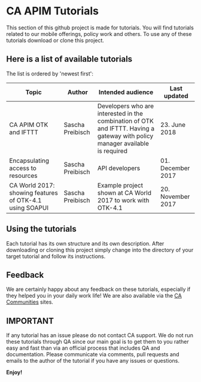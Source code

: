 # CA APIM Tutorials

This section of this github project is made for tutorials. You will find tutorials related to our mobile offerings, 
policy work and others. To use any of these tutorials download or clone this project.

## Here is a list of available tutorials

The list is ordered by 'newest first':

|Topic|Author|Intended audience|Last updated|
|-----|------|-----------------|------------|
|CA APIM OTK and IFTTT|Sascha Preibisch|Developers who are interested in the combination of OTK and IFTTT. Having a gateway with policy manager available is required|23. June 2018|
|Encapsulating access to resources|Sascha Preibisch|API developers|01. December 2017|
|CA World 2017: showing features of OTK-4.1 using SOAPUI|Sascha Preibisch|Example project shown at CA World 2017 to work with OTK-4.1|20. November 2017|

## Using the tutorials

Each tutorial has its own structure and its own description. After downloading or cloning this project simply change into
 the directory of your target tutorial and follow its instructions.

## Feedback
We are certainly happy about any feedback on these tutorials, especially if they helped you in your daily work life! We 
are also available via the [CA Communities](https://communities.ca.com) sites. 

## IMPORTANT
If any tutorial has an issue please do not contact CA support. We do not run these tutorials through QA since our main goal is to get them to you rather easy and fast than via an official process that includes QA and documentation. Please communicate via comments, pull requests and emails to the author of the tutorial if you have any issues or questions.

**Enjoy!**

